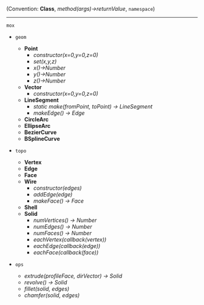 

(Convention: **Class**, *method(args)->returnValue*, `namespace`)

---
`mox`

* `geom`
  - **Point**
    - *constructor(x=0,y=0,z=0)*
    - *set(x,y,z)*
    - *x()->Number*
    - *y()->Number*
    - *z()->Number*
  - **Vector**
    - *constructor(x=0,y=0,z=0)*
  - **LineSegment**
    - *static make(fromPoint, toPoint) -> LineSegment*
    - *makeEdge() -> Edge*
  - **CircleArc**
  - **EllipseArc**
  - **BezierCurve**
  - **BSplineCurve**

* `topo`
  - **Vertex**
  - **Edge**
  - **Face**
  - **Wire**
    - *constructor(edges)*
    - *addEdge(edge)*
    - *makeFace() -> Face*
  - **Shell**
  - **Solid**
    - *numVertices() -> Number*
    - *numEdges() -> Number*
    - *numFaces() -> Number*
    - *eachVertex(callback(vertex))*
    - *eachEdge(callback(edge))*
    - *eachFace(callback(face))*

* `ops`
  - *extrude(profileFace, dirVector) -> Solid*
  - *revolve() -> Solid*
  - *fillet(solid, edges)*
  - *chamfer(solid, edges)*


